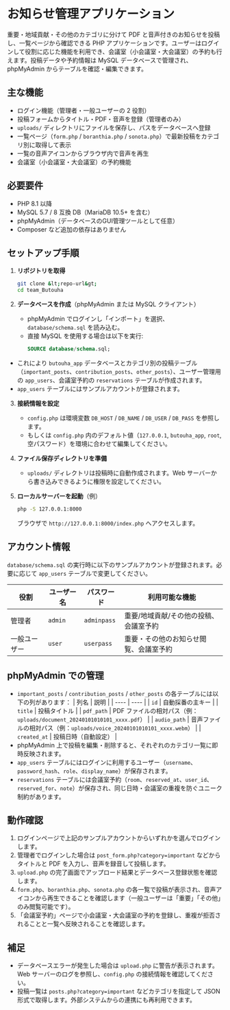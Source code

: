 # お知らせ管理アプリケーション

重要・地域貢献・その他のカテゴリに分けて PDF と音声付きのお知らせを投稿し、一覧ページから確認できる PHP アプリケーションです。ユーザーはログインして役割に応じた機能を利用でき、会議室（小会議室・大会議室）の予約も行えます。投稿データや予約情報は MySQL データベースで管理され、phpMyAdmin からテーブルを確認・編集できます。

## 主な機能

- ログイン機能（管理者・一般ユーザーの 2 役割）
- 投稿フォームからタイトル・PDF・音声を登録（管理者のみ）
- `uploads/` ディレクトリにファイルを保存し、パスをデータベースへ登録
- 一覧ページ（`form.php` / `boranthia.php` / `sonota.php`）で最新投稿をカテゴリ別に取得して表示
- 一覧の音声アイコンからブラウザ内で音声を再生
- 会議室（小会議室・大会議室）の予約機能

## 必要要件

- PHP 8.1 以降
- MySQL 5.7 / 8 互換 DB（MariaDB 10.5+ を含む）
- phpMyAdmin（データベースのGUI管理ツールとして任意）
- Composer など追加の依存はありません

## セットアップ手順

1. **リポジトリを取得**
   ```bash
   git clone &lt;repo-url&gt;
   cd team_Butouha
   ```

2. **データベースを作成**（phpMyAdmin または MySQL クライアント）
   - phpMyAdmin でログインし「インポート」を選択、`database/schema.sql` を読み込む。
   - 直接 MySQL を使用する場合は以下を実行:
     ```sql
     SOURCE database/schema.sql;
     ```
  - これにより `butouha_app` データベースとカテゴリ別の投稿テーブル（`important_posts`、`contribution_posts`、`other_posts`）、ユーザー管理用の `app_users`、会議室予約の `reservations` テーブルが作成されます。
  - `app_users` テーブルにはサンプルアカウントが登録されます。

3. **接続情報を設定**
   - `config.php` は環境変数 `DB_HOST` / `DB_NAME` / `DB_USER` / `DB_PASS` を参照します。
   - もしくは `config.php` 内のデフォルト値（`127.0.0.1`, `butouha_app`, `root`, 空パスワード）を環境に合わせて編集してください。

4. **ファイル保存ディレクトリを準備**
   - `uploads/` ディレクトリは投稿時に自動作成されます。Web サーバーから書き込みできるように権限を設定してください。

5. **ローカルサーバーを起動**（例）
   ```bash
   php -S 127.0.0.1:8000
   ```
   ブラウザで `http://127.0.0.1:8000/index.php` へアクセスします。

## アカウント情報

`database/schema.sql` の実行時に以下のサンプルアカウントが登録されます。必要に応じて `app_users` テーブルで変更してください。

| 役割 | ユーザー名 | パスワード | 利用可能な機能 |
| ---- | ---------- | ---------- | -------------- |
| 管理者 | `admin` | `adminpass` | 重要/地域貢献/その他の投稿、会議室予約 |
| 一般ユーザー | `user` | `userpass` | 重要・その他のお知らせ閲覧、会議室予約 |

## phpMyAdmin での管理

- `important_posts` / `contribution_posts` / `other_posts` の各テーブルには以下の列があります：
  | 列名 | 説明 |
  | ---- | ---- |
  | `id` | 自動採番の主キー |
  | `title` | 投稿タイトル |
  | `pdf_path` | PDF ファイルの相対パス（例：`uploads/document_20240101010101_xxxx.pdf`） |
  | `audio_path` | 音声ファイルの相対パス（例：`uploads/voice_20240101010101_xxxx.webm`） |
  | `created_at` | 投稿日時（自動設定） |
- phpMyAdmin 上で投稿を編集・削除すると、それぞれのカテゴリ一覧に即時反映されます。
- `app_users` テーブルにはログインに利用するユーザー（`username`、`password_hash`、`role`、`display_name`）が保存されます。
- `reservations` テーブルには会議室予約（`room`、`reserved_at`、`user_id`、`reserved_for`、`note`）が保存され、同じ日時・会議室の重複を防ぐユニーク制約があります。

## 動作確認

1. ログインページで上記のサンプルアカウントからいずれかを選んでログインします。
2. 管理者でログインした場合は `post_form.php?category=important` などからタイトルと PDF を入力し、音声を録音して投稿します。
3. `upload.php` の完了画面でアップロード結果とデータベース登録状態を確認します。
4. `form.php`、`boranthia.php`、`sonota.php` の各一覧で投稿が表示され、音声アイコンから再生できることを確認します（一般ユーザーは「重要」「その他」のみ閲覧可能です）。
5. 「会議室予約」ページで小会議室・大会議室の予約を登録し、重複が拒否されることと一覧へ反映されることを確認します。

## 補足

- データベースエラーが発生した場合は `upload.php` に警告が表示されます。Web サーバーのログを参照し、`config.php` の接続情報を確認してください。
- 投稿一覧は `posts.php?category=important` などカテゴリを指定して JSON 形式で取得します。外部システムからの連携にも再利用できます。
